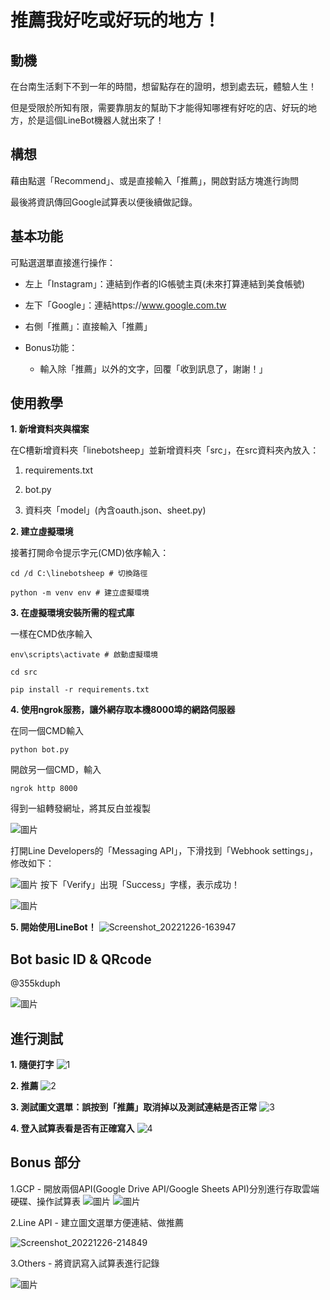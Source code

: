 # 推薦我好吃或好玩的地方！

## 動機
在台南生活剩下不到一年的時間，想留點存在的證明，想到處去玩，體驗人生！

但是受限於所知有限，需要靠朋友的幫助下才能得知哪裡有好吃的店、好玩的地方，於是這個LineBot機器人就出來了！

## 構想
藉由點選「Recommend」、或是直接輸入「推薦」，開啟對話方塊進行詢問

最後將資訊傳回Google試算表以便後續做記錄。

## 基本功能
可點選選單直接進行操作：
* 左上「Instagram」：連結到作者的IG帳號主頁(未來打算連結到美食帳號)
* 左下「Google」：連結https://www.google.com.tw
* 右側「推薦」：直接輸入「推薦」

* Bonus功能：
  * 輸入除「推薦」以外的文字，回覆「收到訊息了，謝謝！」
 
 
 
 
## 使用教學
**1. 新增資料夾與檔案**

在C槽新增資料夾「linebotsheep」並新增資料夾「src」，在src資料夾內放入：

  1. requirements.txt
  
  2. bot.py
  
  3. 資料夾「model」(內含oauth.json、sheet.py)
  
**2. 建立虛擬環境**

接著打開命令提示字元(CMD)依序輸入：
```
cd /d C:\linebotsheep # 切換路徑
```
```
python -m venv env # 建立虛擬環境
```

**3. 在虛擬環境安裝所需的程式庫**

一樣在CMD依序輸入
```
env\scripts\activate # 啟動虛擬環境
```
```
cd src
```
```
pip install -r requirements.txt
```

**4. 使用ngrok服務，讓外網存取本機8000埠的網路伺服器**

在同一個CMD輸入
```
python bot.py
```
開啟另一個CMD，輸入
```
ngrok http 8000
```
得到一組轉發網址，將其反白並複製

![圖片](https://user-images.githubusercontent.com/66719236/209523364-15cff7c4-c66e-491e-b935-bd36b1a55fd4.png)

打開Line Developers的「Messaging API」，下滑找到「Webhook settings」，修改如下：

![圖片](https://user-images.githubusercontent.com/66719236/209523717-d7e11a83-a92d-4815-bf51-af25e68179d6.png)
按下「Verify」出現「Success」字樣，表示成功！

![圖片](https://user-images.githubusercontent.com/66719236/209524007-739e01c2-01ed-4635-ad54-38ec7bc91e35.png)

**5. 開始使用LineBot！**
![Screenshot_20221226-163947](https://user-images.githubusercontent.com/66719236/209526746-bbc04bcc-706a-4299-98a8-8c036a85f5ec.png)

## Bot basic ID & QRcode
@355kduph

![圖片](https://user-images.githubusercontent.com/66719236/209520227-c71fba97-4c7b-49a9-8155-c3b82e34b2de.png)

## 進行測試

**1. 隨便打字**
![1](https://user-images.githubusercontent.com/66719236/209532373-043a4175-6d93-4907-959d-91092de6540d.png)

**2. 推薦**
![2](https://user-images.githubusercontent.com/66719236/209532413-535f5200-206a-4973-9978-640034fd484a.png)

**3. 測試圖文選單：誤按到「推薦」取消掉以及測試連結是否正常**
![3](https://user-images.githubusercontent.com/66719236/209532439-7c7aeccb-4a1a-49ea-931b-81592661b64d.png)


**4. 登入試算表看是否有正確寫入**
![4](https://user-images.githubusercontent.com/66719236/209532608-177c65d2-7463-47e6-aad7-7d390394b490.png)


## Bonus 部分
1.GCP - 開放兩個API(Google Drive API/Google Sheets API)分別進行存取雲端硬碟、操作試算表
![圖片](https://user-images.githubusercontent.com/66719236/209534192-45350c82-de73-4ea0-a200-1f86d36f448d.png)
![圖片](https://user-images.githubusercontent.com/66719236/209534215-c0a51eb9-3e15-4477-b793-6c0e58e01481.png)

2.Line API - 建立圖文選單方便連結、做推薦

![Screenshot_20221226-214849](https://user-images.githubusercontent.com/66719236/209555611-8fd540f0-c3b7-4fa6-a788-e0ee90768bca.png)

3.Others - 將資訊寫入試算表進行記錄

![圖片](https://user-images.githubusercontent.com/66719236/209529600-0380508f-0dfb-41be-afc1-c58c4a1c102b.png)

